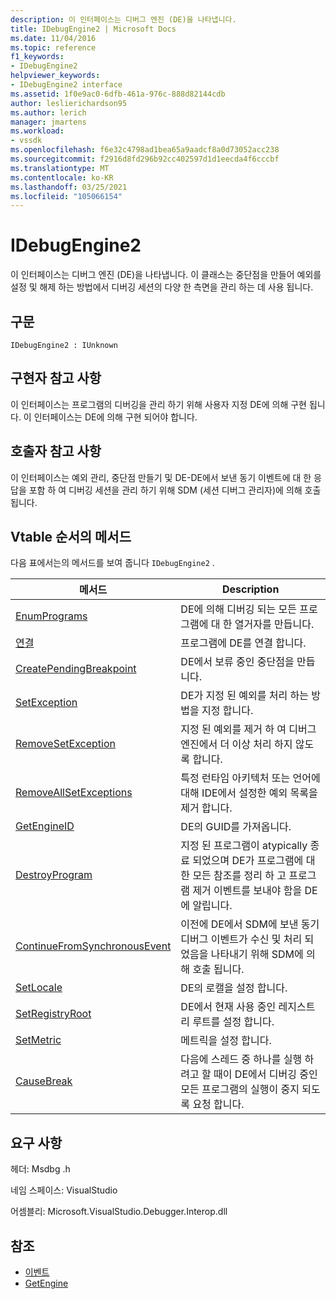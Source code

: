 ```yaml
---
description: 이 인터페이스는 디버그 엔진 (DE)을 나타냅니다.
title: IDebugEngine2 | Microsoft Docs
ms.date: 11/04/2016
ms.topic: reference
f1_keywords:
- IDebugEngine2
helpviewer_keywords:
- IDebugEngine2 interface
ms.assetid: 1f0e9ac0-6dfb-461a-976c-888d82144cdb
author: leslierichardson95
ms.author: lerich
manager: jmartens
ms.workload:
- vssdk
ms.openlocfilehash: f6e32c4798ad1bea65a9aadcf8a0d73052acc238
ms.sourcegitcommit: f2916d8fd296b92cc402597d1d1eecda4f6cccbf
ms.translationtype: MT
ms.contentlocale: ko-KR
ms.lasthandoff: 03/25/2021
ms.locfileid: "105066154"
---
```

# <a name="idebugengine2"></a>IDebugEngine2
이 인터페이스는 디버그 엔진 (DE)을 나타냅니다. 이 클래스는 중단점을 만들어 예외를 설정 및 해제 하는 방법에서 디버깅 세션의 다양 한 측면을 관리 하는 데 사용 됩니다.

## <a name="syntax"></a>구문

```
IDebugEngine2 : IUnknown
```

## <a name="notes-for-implementers"></a>구현자 참고 사항
 이 인터페이스는 프로그램의 디버깅을 관리 하기 위해 사용자 지정 DE에 의해 구현 됩니다. 이 인터페이스는 DE에 의해 구현 되어야 합니다.

## <a name="notes-for-callers"></a>호출자 참고 사항
 이 인터페이스는 예외 관리, 중단점 만들기 및 DE-DE에서 보낸 동기 이벤트에 대 한 응답을 포함 하 여 디버깅 세션을 관리 하기 위해 SDM (세션 디버그 관리자)에 의해 호출 됩니다.

## <a name="methods-in-vtable-order"></a>Vtable 순서의 메서드
 다음 표에서는의 메서드를 보여 줍니다 `IDebugEngine2` .

|메서드|Description|
|------------|-----------------|
|[EnumPrograms](../../../extensibility/debugger/reference/idebugengine2-enumprograms.md)|DE에 의해 디버깅 되는 모든 프로그램에 대 한 열거자를 만듭니다.|
|[연결](../../../extensibility/debugger/reference/idebugengine2-attach.md)|프로그램에 DE를 연결 합니다.|
|[CreatePendingBreakpoint](../../../extensibility/debugger/reference/idebugengine2-creatependingbreakpoint.md)|DE에서 보류 중인 중단점을 만듭니다.|
|[SetException](../../../extensibility/debugger/reference/idebugengine2-setexception.md)|DE가 지정 된 예외를 처리 하는 방법을 지정 합니다.|
|[RemoveSetException](../../../extensibility/debugger/reference/idebugengine2-removesetexception.md)|지정 된 예외를 제거 하 여 디버그 엔진에서 더 이상 처리 하지 않도록 합니다.|
|[RemoveAllSetExceptions](../../../extensibility/debugger/reference/idebugengine2-removeallsetexceptions.md)|특정 런타임 아키텍처 또는 언어에 대해 IDE에서 설정한 예외 목록을 제거 합니다.|
|[GetEngineID](../../../extensibility/debugger/reference/idebugengine2-getengineid.md)|DE의 GUID를 가져옵니다.|
|[DestroyProgram](../../../extensibility/debugger/reference/idebugengine2-destroyprogram.md)|지정 된 프로그램이 atypically 종료 되었으며 DE가 프로그램에 대 한 모든 참조를 정리 하 고 프로그램 제거 이벤트를 보내야 함을 DE에 알립니다.|
|[ContinueFromSynchronousEvent](../../../extensibility/debugger/reference/idebugengine2-continuefromsynchronousevent.md)|이전에 DE에서 SDM에 보낸 동기 디버그 이벤트가 수신 및 처리 되었음을 나타내기 위해 SDM에 의해 호출 됩니다.|
|[SetLocale](../../../extensibility/debugger/reference/idebugengine2-setlocale.md)|DE의 로캘을 설정 합니다.|
|[SetRegistryRoot](../../../extensibility/debugger/reference/idebugengine2-setregistryroot.md)|DE에서 현재 사용 중인 레지스트리 루트를 설정 합니다.|
|[SetMetric](../../../extensibility/debugger/reference/idebugengine2-setmetric.md)|메트릭을 설정 합니다.|
|[CauseBreak](../../../extensibility/debugger/reference/idebugengine2-causebreak.md)|다음에 스레드 중 하나를 실행 하려고 할 때이 DE에서 디버깅 중인 모든 프로그램의 실행이 중지 되도록 요청 합니다.|

## <a name="requirements"></a>요구 사항
 헤더: Msdbg .h

 네임 스페이스: VisualStudio

 어셈블리: Microsoft.VisualStudio.Debugger.Interop.dll

## <a name="see-also"></a>참조
- [이벤트](../../../extensibility/debugger/reference/idebugeventcallback2-event.md)
- [GetEngine](../../../extensibility/debugger/reference/idebugenginecreateevent2-getengine.md)
